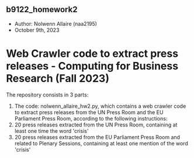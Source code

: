 ## b9122_homework2
- Author: Nolwenn Allaire (naa2195)
- October 9th, 2023

# Web Crawler code to extract press releases - Computing for Business Research (Fall 2023)

The repository consists in 3 parts: 
  1. The code: nolwenn_allaire_hw2.py, which contains a web crawler code to extract press releases from the UN Press Room and the EU Parliament Press Room, according to the following instructions:
  2. 20 press releases extracted from the UN Press Room, containing at least one time the word 'crisis'
  3. 20 press releases extracted from the EU Parliament Press Room and related to Plenary Sessions, containing at least one mention of the word 'crisis'

